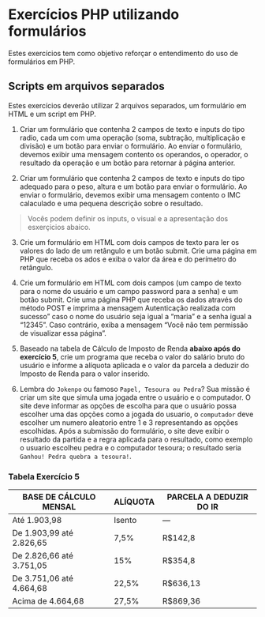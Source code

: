 # Exercícios PHP utilizando formulários

Estes exercícios tem como objetivo reforçar o entendimento do uso de formulários em PHP.

## Scripts em arquivos separados

Estes exercícios deverão utilizar 2 arquivos separados, um formulário em HTML e um script em PHP.

1. Criar um formulário que contenha 2 campos de texto e inputs do tipo radio, cada um com uma operação (soma, subtração, multiplicação e divisão) e um botão para enviar o formulário. Ao enviar o formulário, devemos exibir uma mensagem contento os operandos, o operador, o resultado da operação e um botão para retornar à página anterior.

2. Criar um formulário que contenha 2 campos de texto e inputs do tipo adequado para o peso, altura e um botão para enviar o formulário. Ao enviar o formulário, devemos exibir uma mensagem contento o IMC calaculado e uma pequena descrição sobre o resultado.

> Vocês podem definir os inputs, o visual e a apresentação dos esxerçicios abaico.

3. Crie um formulário em HTML com dois campos de texto para ler os valores do lado de um retângulo e um botão submit. Crie uma página em PHP que receba os  ados e exiba o valor da área e do
perímetro do retângulo. 

4. Crie um formulário em HTML com dois campos (um campo de texto para o nome do usuário e um campo password para a senha) e um botão submit. Crie uma página PHP que receba os dados através do método POST e imprima a mensagem Autenticação realizada com sucesso” caso o nome do usuário seja igual a “maria” e a senha igual a “12345”. Caso contrário, exiba a mensagem “Você não
tem permissão de visualizar essa página”.

5. Baseado na tabela de Cálculo de Imposto de Renda **abaixo após do exercício 5**, crie um programa que receba o valor do salário bruto do usuário e informe a alíquota aplicada e o valor da parcela a deduzir do Imposto de Renda para o valor inserido.

6. Lembra do `Jokenpo` ou famoso `Papel, Tesoura ou Pedra`? Sua missão é criar um site que simula uma jogada entre o usuário e o computador. O site deve informar as opções de escolha para que o usuário possa escolher uma das opções como a jogada do usuario, o `computador` deve escolher um numero aleatorio entre 1 e 3 representando as opções escolhidas. Após a submissão do formulário, o site  deve exibir o resultado da partida e a regra aplicada para o resultado, como exemplo o usuario escolheu pedra e o computador tesoura; o resultado seria `Ganhou! Pedra quebra a tesoura!`. 

### Tabela Exercício 5

BASE DE CÁLCULO MENSAL | ALÍQUOTA | PARCELA A DEDUZIR DO IR
-- | -- | --
Até 1.903,98	| Isento	| —
De 1.903,99 até 2.826,65	| 7,5% |	R$142,8
De 2.826,66 até 3.751,05	| 15%	| R$354,8
De 3.751,06 até 4.664,68	| 22,5%	| R$636,13
Acima de 4.664,68 | 	27,5% |	R$869,36